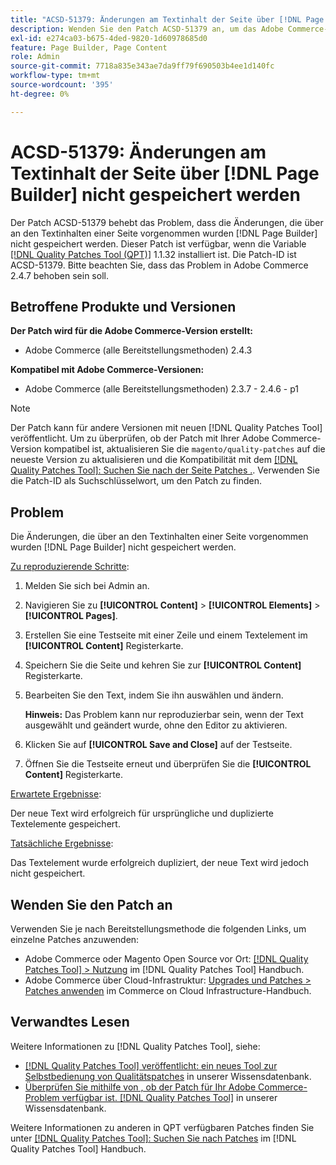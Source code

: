 ```yaml
---
title: "ACSD-51379: Änderungen am Textinhalt der Seite über [!DNL Page Builder] nicht gespeichert werden."
description: Wenden Sie den Patch ACSD-51379 an, um das Adobe Commerce-Problem zu beheben, bei dem die Änderungen am Textinhalt einer Seite über [!DNL Page Builder] nicht gespeichert werden.
exl-id: e274ca03-b675-4ded-9820-1d60978685d0
feature: Page Builder, Page Content
role: Admin
source-git-commit: 7718a835e343ae7da9ff79f690503b4ee1d140fc
workflow-type: tm+mt
source-wordcount: '395'
ht-degree: 0%

---
```


# ACSD-51379: Änderungen am Textinhalt der Seite über [!DNL Page Builder] nicht gespeichert werden

Der Patch ACSD-51379 behebt das Problem, dass die Änderungen, die über an den Textinhalten einer Seite vorgenommen wurden [!DNL Page Builder] nicht gespeichert werden. Dieser Patch ist verfügbar, wenn die Variable [[!DNL Quality Patches Tool (QPT)]](/help/announcements/adobe-commerce-announcements/magento-quality-patches-released-new-tool-to-self-serve-quality-patches.md) 1.1.32 installiert ist. Die Patch-ID ist ACSD-51379. Bitte beachten Sie, dass das Problem in Adobe Commerce 2.4.7 behoben sein soll.

## Betroffene Produkte und Versionen

**Der Patch wird für die Adobe Commerce-Version erstellt:**

* Adobe Commerce (alle Bereitstellungsmethoden) 2.4.3

**Kompatibel mit Adobe Commerce-Versionen:**

* Adobe Commerce (alle Bereitstellungsmethoden) 2.3.7 - 2.4.6 - p1

>[!NOTE]
>
>Der Patch kann für andere Versionen mit neuen [!DNL Quality Patches Tool] veröffentlicht. Um zu überprüfen, ob der Patch mit Ihrer Adobe Commerce-Version kompatibel ist, aktualisieren Sie die `magento/quality-patches` auf die neueste Version zu aktualisieren und die Kompatibilität mit dem [[!DNL Quality Patches Tool]: Suchen Sie nach der Seite Patches .](https://experienceleague.adobe.com/tools/commerce-quality-patches/index.html). Verwenden Sie die Patch-ID als Suchschlüsselwort, um den Patch zu finden.

## Problem

Die Änderungen, die über an den Textinhalten einer Seite vorgenommen wurden [!DNL Page Builder] nicht gespeichert werden.

<u>Zu reproduzierende Schritte</u>:

1. Melden Sie sich bei Admin an.
1. Navigieren Sie zu **[!UICONTROL Content]** > **[!UICONTROL Elements]** > **[!UICONTROL Pages]**.
1. Erstellen Sie eine Testseite mit einer Zeile und einem Textelement im **[!UICONTROL Content]** Registerkarte.
1. Speichern Sie die Seite und kehren Sie zur **[!UICONTROL Content]** Registerkarte.
1. Bearbeiten Sie den Text, indem Sie ihn auswählen und ändern.

   **Hinweis:** Das Problem kann nur reproduzierbar sein, wenn der Text ausgewählt und geändert wurde, ohne den Editor zu aktivieren.

1. Klicken Sie auf **[!UICONTROL Save and Close]** auf der Testseite.
1. Öffnen Sie die Testseite erneut und überprüfen Sie die **[!UICONTROL Content]** Registerkarte.

<u>Erwartete Ergebnisse</u>:

Der neue Text wird erfolgreich für ursprüngliche und duplizierte Textelemente gespeichert.

<u>Tatsächliche Ergebnisse</u>:

Das Textelement wurde erfolgreich dupliziert, der neue Text wird jedoch nicht gespeichert.

## Wenden Sie den Patch an

Verwenden Sie je nach Bereitstellungsmethode die folgenden Links, um einzelne Patches anzuwenden:

* Adobe Commerce oder Magento Open Source vor Ort: [[!DNL Quality Patches Tool] > Nutzung](https://experienceleague.adobe.com/docs/commerce-operations/tools/quality-patches-tool/usage.html) im [!DNL Quality Patches Tool] Handbuch.
* Adobe Commerce über Cloud-Infrastruktur: [Upgrades und Patches > Patches anwenden](https://experienceleague.adobe.com/docs/commerce-cloud-service/user-guide/develop/upgrade/apply-patches.html) im Commerce on Cloud Infrastructure-Handbuch.

## Verwandtes Lesen

Weitere Informationen zu [!DNL Quality Patches Tool], siehe:

* [[!DNL Quality Patches Tool] veröffentlicht: ein neues Tool zur Selbstbedienung von Qualitätspatches](/help/announcements/adobe-commerce-announcements/magento-quality-patches-released-new-tool-to-self-serve-quality-patches.md) in unserer Wissensdatenbank.
* [Überprüfen Sie mithilfe von , ob der Patch für Ihr Adobe Commerce-Problem verfügbar ist. [!DNL Quality Patches Tool]](/help/support-tools/patches-available-in-qpt-tool/check-patch-for-magento-issue-with-magento-quality-patches.md) in unserer Wissensdatenbank.

Weitere Informationen zu anderen in QPT verfügbaren Patches finden Sie unter [[!DNL Quality Patches Tool]: Suchen Sie nach Patches](https://experienceleague.adobe.com/tools/commerce-quality-patches/index.html) im [!DNL Quality Patches Tool] Handbuch.
